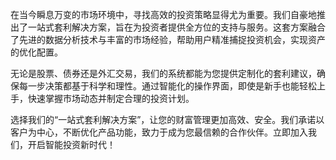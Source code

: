 在当今瞬息万变的市场环境中，寻找高效的投资策略显得尤为重要。我们自豪地推出了一站式套利解决方案，旨在为投资者提供全方位的支持与服务。这套方案融合了先进的数据分析技术与丰富的市场经验，帮助用户精准捕捉投资机会，实现资产的优化配置。

无论是股票、债券还是外汇交易，我们的系统都能为您提供定制化的套利建议，确保每一步决策都基于科学和理性。通过智能化的操作界面，即使是新手也能轻松上手，快速掌握市场动态并制定合理的投资计划。

选择我们的“一站式套利解决方案”，让您的财富管理更加高效、安全。我们承诺以客户为中心，不断优化产品功能，致力于成为您最信赖的合作伙伴。立即加入我们，开启智能投资新时代！